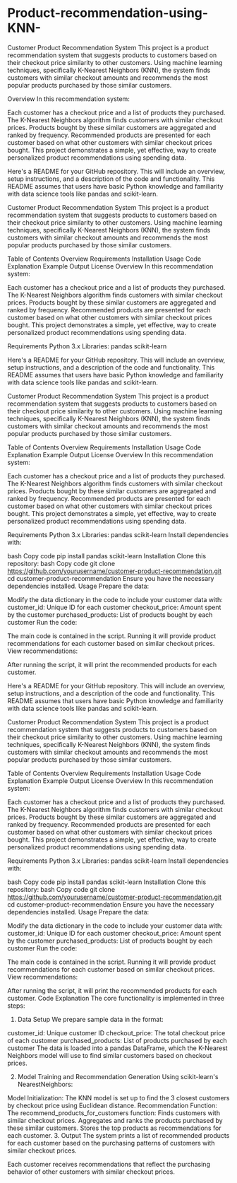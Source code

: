 # Product-recommendation-using-KNN-




Customer Product Recommendation System
This project is a product recommendation system that suggests products to customers based on their checkout price similarity to other customers. 
Using machine learning techniques, specifically K-Nearest Neighbors (KNN), the system finds customers with similar checkout amounts and recommends 
the most popular products purchased by those similar customers.

Overview
In this recommendation system:

Each customer has a checkout price and a list of products they purchased.
The K-Nearest Neighbors algorithm finds customers with similar checkout prices.
Products bought by these similar customers are aggregated and ranked by frequency.
Recommended products are presented for each customer based on what other customers with similar checkout prices bought.
This project demonstrates a simple, yet effective, way to create personalized product recommendations using spending data.


Here's a README for your GitHub repository. This will include an overview, setup instructions, and a description of the code and functionality. This README assumes that users have basic Python knowledge and familiarity with data science tools like pandas and scikit-learn.

Customer Product Recommendation System
This project is a product recommendation system that suggests products to customers based on their checkout price similarity to other customers. Using machine learning techniques, specifically K-Nearest Neighbors (KNN), the system finds customers with similar checkout amounts and recommends the most popular products purchased by those similar customers.

Table of Contents
Overview
Requirements
Installation
Usage
Code Explanation
Example Output
License
Overview
In this recommendation system:

Each customer has a checkout price and a list of products they purchased.
The K-Nearest Neighbors algorithm finds customers with similar checkout prices.
Products bought by these similar customers are aggregated and ranked by frequency.
Recommended products are presented for each customer based on what other customers with similar checkout prices bought.
This project demonstrates a simple, yet effective, way to create personalized product recommendations using spending data.

Requirements
Python 3.x
Libraries:
pandas
scikit-learn




Here's a README for your GitHub repository. This will include an overview, setup instructions, and a description of the code and functionality. This README assumes that users have basic Python knowledge and familiarity with data science tools like pandas and scikit-learn.

Customer Product Recommendation System
This project is a product recommendation system that suggests products to customers based on their checkout price similarity to other customers. Using machine learning techniques, specifically K-Nearest Neighbors (KNN), the system finds customers with similar checkout amounts and recommends the most popular products purchased by those similar customers.

Table of Contents
Overview
Requirements
Installation
Usage
Code Explanation
Example Output
License
Overview
In this recommendation system:

Each customer has a checkout price and a list of products they purchased.
The K-Nearest Neighbors algorithm finds customers with similar checkout prices.
Products bought by these similar customers are aggregated and ranked by frequency.
Recommended products are presented for each customer based on what other customers with similar checkout prices bought.
This project demonstrates a simple, yet effective, way to create personalized product recommendations using spending data.

Requirements
Python 3.x
Libraries:
pandas
scikit-learn
Install dependencies with:

bash
Copy code
pip install pandas scikit-learn
Installation
Clone this repository:
bash
Copy code
git clone https://github.com/yourusername/customer-product-recommendation.git
cd customer-product-recommendation
Ensure you have the necessary dependencies installed.
Usage
Prepare the data:

Modify the data dictionary in the code to include your customer data with:
customer_id: Unique ID for each customer
checkout_price: Amount spent by the customer
purchased_products: List of products bought by each customer
Run the code:

The main code is contained in the script. Running it will provide product recommendations for each customer based on similar checkout prices.
View recommendations:

After running the script, it will print the recommended products for each customer.

Here's a README for your GitHub repository. This will include an overview, setup instructions, and a description of the code and functionality. This README assumes that users have basic Python knowledge and familiarity with data science tools like pandas and scikit-learn.

Customer Product Recommendation System
This project is a product recommendation system that suggests products to customers based on their checkout price similarity to other customers. Using machine learning techniques, specifically K-Nearest Neighbors (KNN), the system finds customers with similar checkout amounts and recommends the most popular products purchased by those similar customers.

Table of Contents
Overview
Requirements
Installation
Usage
Code Explanation
Example Output
License
Overview
In this recommendation system:

Each customer has a checkout price and a list of products they purchased.
The K-Nearest Neighbors algorithm finds customers with similar checkout prices.
Products bought by these similar customers are aggregated and ranked by frequency.
Recommended products are presented for each customer based on what other customers with similar checkout prices bought.
This project demonstrates a simple, yet effective, way to create personalized product recommendations using spending data.

Requirements
Python 3.x
Libraries:
pandas
scikit-learn
Install dependencies with:

bash
Copy code
pip install pandas scikit-learn
Installation
Clone this repository:
bash
Copy code
git clone https://github.com/yourusername/customer-product-recommendation.git
cd customer-product-recommendation
Ensure you have the necessary dependencies installed.
Usage
Prepare the data:

Modify the data dictionary in the code to include your customer data with:
customer_id: Unique ID for each customer
checkout_price: Amount spent by the customer
purchased_products: List of products bought by each customer
Run the code:

The main code is contained in the script. Running it will provide product recommendations for each customer based on similar checkout prices.
View recommendations:

After running the script, it will print the recommended products for each customer.
Code Explanation
The core functionality is implemented in three steps:

1. Data Setup
We prepare sample data in the format:

customer_id: Unique customer ID
checkout_price: The total checkout price of each customer
purchased_products: List of products purchased by each customer
The data is loaded into a pandas DataFrame, which the K-Nearest Neighbors model will use to find similar customers based on checkout prices.

2. Model Training and Recommendation Generation
Using scikit-learn's NearestNeighbors:

Model Initialization: The KNN model is set up to find the 3 closest customers by checkout price using Euclidean distance.
Recommendation Function: The recommend_products_for_customers function:
Finds customers with similar checkout prices.
Aggregates and ranks the products purchased by these similar customers.
Stores the top products as recommendations for each customer.
3. Output
The system prints a list of recommended products for each customer based on the purchasing patterns of customers with similar checkout prices.

Each customer receives recommendations that reflect the purchasing behavior of other customers with similar checkout prices.
